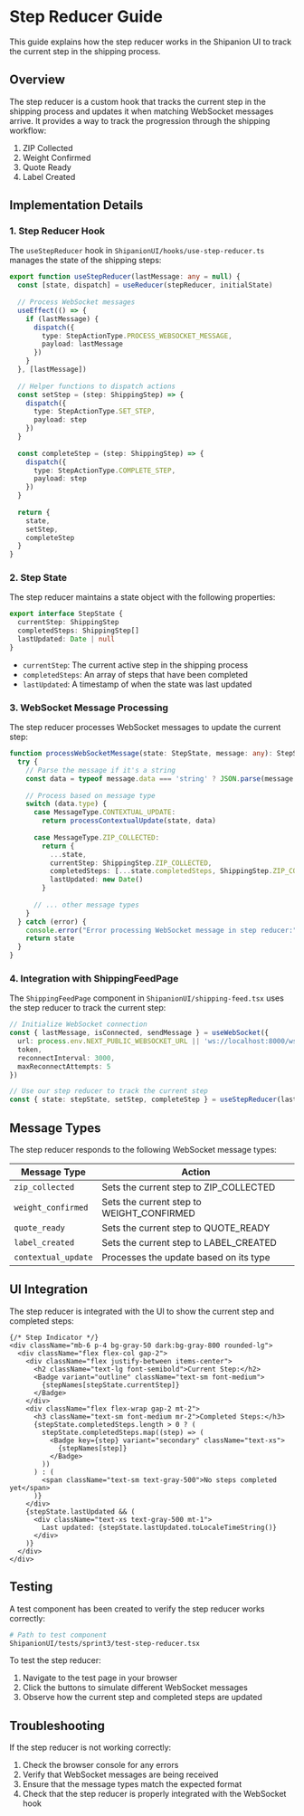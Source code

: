 # Step Reducer Guide

This guide explains how the step reducer works in the Shipanion UI to track the current step in the shipping process.

## Overview

The step reducer is a custom hook that tracks the current step in the shipping process and updates it when matching WebSocket messages arrive. It provides a way to track the progression through the shipping workflow:

1. ZIP Collected
2. Weight Confirmed
3. Quote Ready
4. Label Created

## Implementation Details

### 1. Step Reducer Hook

The `useStepReducer` hook in `ShipanionUI/hooks/use-step-reducer.ts` manages the state of the shipping steps:

```typescript
export function useStepReducer(lastMessage: any = null) {
  const [state, dispatch] = useReducer(stepReducer, initialState)
  
  // Process WebSocket messages
  useEffect(() => {
    if (lastMessage) {
      dispatch({
        type: StepActionType.PROCESS_WEBSOCKET_MESSAGE,
        payload: lastMessage
      })
    }
  }, [lastMessage])
  
  // Helper functions to dispatch actions
  const setStep = (step: ShippingStep) => {
    dispatch({
      type: StepActionType.SET_STEP,
      payload: step
    })
  }
  
  const completeStep = (step: ShippingStep) => {
    dispatch({
      type: StepActionType.COMPLETE_STEP,
      payload: step
    })
  }
  
  return {
    state,
    setStep,
    completeStep
  }
}
```

### 2. Step State

The step reducer maintains a state object with the following properties:

```typescript
export interface StepState {
  currentStep: ShippingStep
  completedSteps: ShippingStep[]
  lastUpdated: Date | null
}
```

- `currentStep`: The current active step in the shipping process
- `completedSteps`: An array of steps that have been completed
- `lastUpdated`: A timestamp of when the state was last updated

### 3. WebSocket Message Processing

The step reducer processes WebSocket messages to update the current step:

```typescript
function processWebSocketMessage(state: StepState, message: any): StepState {
  try {
    // Parse the message if it's a string
    const data = typeof message.data === 'string' ? JSON.parse(message.data) : message.data
    
    // Process based on message type
    switch (data.type) {
      case MessageType.CONTEXTUAL_UPDATE:
        return processContextualUpdate(state, data)
        
      case MessageType.ZIP_COLLECTED:
        return {
          ...state,
          currentStep: ShippingStep.ZIP_COLLECTED,
          completedSteps: [...state.completedSteps, ShippingStep.ZIP_COLLECTED],
          lastUpdated: new Date()
        }
        
      // ... other message types
    }
  } catch (error) {
    console.error("Error processing WebSocket message in step reducer:", error)
    return state
  }
}
```

### 4. Integration with ShippingFeedPage

The `ShippingFeedPage` component in `ShipanionUI/shipping-feed.tsx` uses the step reducer to track the current step:

```typescript
// Initialize WebSocket connection
const { lastMessage, isConnected, sendMessage } = useWebSocket({
  url: process.env.NEXT_PUBLIC_WEBSOCKET_URL || 'ws://localhost:8000/ws',
  token,
  reconnectInterval: 3000,
  maxReconnectAttempts: 5
})

// Use our step reducer to track the current step
const { state: stepState, setStep, completeStep } = useStepReducer(lastMessage)
```

## Message Types

The step reducer responds to the following WebSocket message types:

| Message Type | Action |
|--------------|--------|
| `zip_collected` | Sets the current step to ZIP_COLLECTED |
| `weight_confirmed` | Sets the current step to WEIGHT_CONFIRMED |
| `quote_ready` | Sets the current step to QUOTE_READY |
| `label_created` | Sets the current step to LABEL_CREATED |
| `contextual_update` | Processes the update based on its type |

## UI Integration

The step reducer is integrated with the UI to show the current step and completed steps:

```tsx
{/* Step Indicator */}
<div className="mb-6 p-4 bg-gray-50 dark:bg-gray-800 rounded-lg">
  <div className="flex flex-col gap-2">
    <div className="flex justify-between items-center">
      <h2 className="text-lg font-semibold">Current Step:</h2>
      <Badge variant="outline" className="text-sm font-medium">
        {stepNames[stepState.currentStep]}
      </Badge>
    </div>
    <div className="flex flex-wrap gap-2 mt-2">
      <h3 className="text-sm font-medium mr-2">Completed Steps:</h3>
      {stepState.completedSteps.length > 0 ? (
        stepState.completedSteps.map((step) => (
          <Badge key={step} variant="secondary" className="text-xs">
            {stepNames[step]}
          </Badge>
        ))
      ) : (
        <span className="text-sm text-gray-500">No steps completed yet</span>
      )}
    </div>
    {stepState.lastUpdated && (
      <div className="text-xs text-gray-500 mt-1">
        Last updated: {stepState.lastUpdated.toLocaleTimeString()}
      </div>
    )}
  </div>
</div>
```

## Testing

A test component has been created to verify the step reducer works correctly:

```bash
# Path to test component
ShipanionUI/tests/sprint3/test-step-reducer.tsx
```

To test the step reducer:

1. Navigate to the test page in your browser
2. Click the buttons to simulate different WebSocket messages
3. Observe how the current step and completed steps are updated

## Troubleshooting

If the step reducer is not working correctly:

1. Check the browser console for any errors
2. Verify that WebSocket messages are being received
3. Ensure that the message types match the expected format
4. Check that the step reducer is properly integrated with the WebSocket hook
